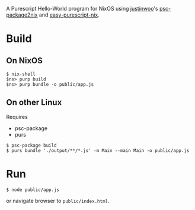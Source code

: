 A Purescript Hello-World program for NixOS using [justinwoo](https://github.com/justinwoo)'s [psc-package2nix](https://github.com/justinwoo/psc-package2nix) and [easy-purescript-nix](https://github.com/justinwoo/easy-purescript-nix).

# Build

## On NixOS

```shell
$ nix-shell
$ns> purp build
$ns> purp bundle -o public/app.js
```

## On other Linux

Requires

* psc-package
* purs

```shell
$ psc-package build
$ purs bundle './output/**/*.js' -m Main --main Main -o public/app.js
```

# Run

```
$ node public/app.js
```

or navigate browser to `public/index.html`.

